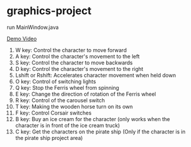 # graphics-project
run MainWindow.java

[Demo Video](https://youtu.be/QEKRX3y_Oxk)

1. W key: Control the character to move forward
2. A key: Control the character's movement to the left
3. S key: Control the character to move backwards
4. D key: Control the character's movement to the right
5. Lshift or Rshift: Accelerates character movement when held down
6. O key: Control of switching lights
7. Q key: Stop the Ferris wheel from spinning
8. E key: Change the direction of rotation of the Ferris wheel
9. R key: Control of the carousel switch
10. T key: Making the wooden horse turn on its own
11. F key: Control Corsair switches
12. B key: Buy an ice cream for the character (only works when the character is in front of the ice cream truck)
13. C key: Get the characters on the pirate ship (Only if the character is in the pirate ship project area)

